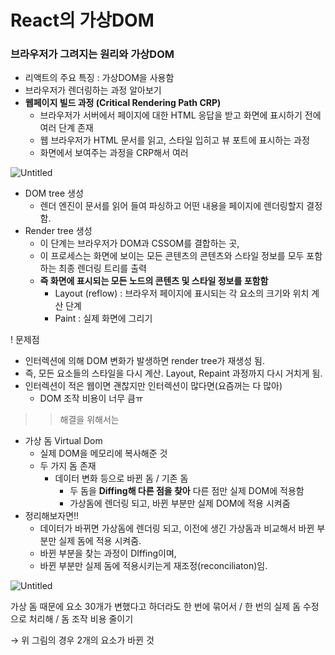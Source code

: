 # React의 가상DOM

### 브라우저가 그려지는 원리와 가상DOM

- 리액트의 주요 특징 : 가상DOM을 사용함
- 브라우저가 렌더링하는 과정 알아보기
- **웹페이지 빌드 과정 (Critical Rendering Path CRP)**
  - 브라우저가 서버에서 페이지에 대한 HTML 응답을 받고 화면에 표시하기 전에 여러 단계 존재
  - 웹 브라우저가 HTML 문서를 읽고, 스타일 입히고 뷰 포트에 표시하는 과정
  - 화면에서 보여주는 과정을 CRP해서 여러

![Untitled](https://s3-us-west-2.amazonaws.com/secure.notion-static.com/fe6f082a-26ce-4e32-ab07-5130c17721a1/Untitled.png)

- DOM tree 생성
  - 렌더 엔진이 문서를 읽어 들여 파싱하고 어떤 내용을 페이지에 렌더링할지 결정함.
- Render tree 생성
  - 이 단계는 브라우저가 DOM과 CSSOM를 결합하는 곳,
  - 이 프로세스는 화면에 보이는 모든 콘텐츠의 콘텐츠와 스타일 정보를 모두 포함하는 최종 렌더링 트리를 출력
  - **즉 화면에 표시되는 모든 노드의 콘텐츠 및 스타일 정보를 포함함**
    - Layout (reflow) : 브라우저 페이지에 표시되는 각 요소의 크기와 위치 계산 단계
    - Paint : 실제 화면에 그리기

! 문제점

- 인터렉션에 의해 DOM 변화가 발생하면 render tree가 재생성 됨.
- 즉, 모든 요소들의 스타일을 다시 계산. Layout, Repaint 과정까지 다시 거치게 됨.
- 인터렉션이 적은 웹이면 괜찮지만 인터렉션이 많다면(요즘꺼는 다 많아)
  - DOM 조작 비용이 너무 큼ㅠ

> > 해결을 위해서는

- 가상 돔 Virtual Dom
  - 실제 DOM을 메모리에 복사해준 것
  - 두 가지 돔 존재
    - 데이터 변화 등으로 바뀐 돔 / 기존 돔
      - 두 돔을 **Diffing해 다른 점을 찾아** 다른 점만 실제 DOM에 적용함
      - 가상돔에 렌더링 되고, 바뀐 부분만 실제 DOM에 적용 시켜줌
- 정리해보자면!!
  - 데이터가 바뀌면 가상돔에 렌더링 되고, 이전에 생긴 가상돔과 비교해서 바뀐 부분만 실제 돔에 적용 시켜줌.
  - 바뀐 부분을 찾는 과정이 DIffing이며,
  - 바뀐 부분만 실제 돔에 적용시키는게 재조정(reconciliaton)임.

![Untitled](https://s3-us-west-2.amazonaws.com/secure.notion-static.com/9ef76487-f6ef-4b21-adc0-330e0f3949fc/Untitled.png)

가상 돔 때문에 요소 30개가 변했다고 하더라도
한 번에 묶어서 / 한 번의 실제 돔 수정으로 처리해 / 돔 조작 비용 줄이기

→ 위 그림의 경우 2개의 요소가 바뀐 것
